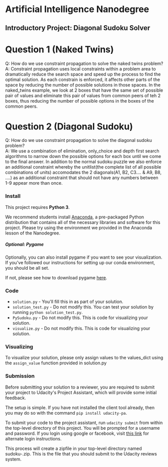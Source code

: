 # Artificial Intelligence Nanodegree
## Introductory Project: Diagonal Sudoku Solver

# Question 1 (Naked Twins)
Q: How do we use constraint propagation to solve the naked twins problem?  
A: Constraint propagation uses local constraints within a problem area to dramatically reduce the 
search space and speed up the process to find the optimal solution. As each constrain is enforced, 
it affects other parts of the space by reducing the number of possible solutions in those spaces.
In the naked_twins example, we look at 2 boxes that have the same set of possible pair of values 
and eliminate this pair of values from common peers of teh 2 boxes, thus reducing the number of possible
options in the boxes of the common peers.

# Question 2 (Diagonal Sudoku)
Q: How do we use constraint propagation to solve the diagonal sudoku problem?  
A: We use a combination of elimination, only_choice and depth first search algorithms to narrow down 
the possible options for each box until we come to the final answer. In addition to the normal sudoku 
puzzle we also enforce an additional constraint whereby the unitlist(the complete list of all possible 
combinations of units) accomodates the 2 diagonals(A1, B2, C3.... & A9, B8, ....) as an additional constraint 
that should not have any numbers between 1-9 appear more than once.

### Install

This project requires **Python 3**.

We recommend students install [Anaconda](https://www.continuum.io/downloads), a pre-packaged Python distribution that contains all of the necessary libraries and software for this project. 
Please try using the environment we provided in the Anaconda lesson of the Nanodegree.

##### Optional: Pygame

Optionally, you can also install pygame if you want to see your visualization. If you've followed our instructions for setting up our conda environment, you should be all set.

If not, please see how to download pygame [here](http://www.pygame.org/download.shtml).

### Code

* `solution.py` - You'll fill this in as part of your solution.
* `solution_test.py` - Do not modify this. You can test your solution by running `python solution_test.py`.
* `PySudoku.py` - Do not modify this. This is code for visualizing your solution.
* `visualize.py` - Do not modify this. This is code for visualizing your solution.

### Visualizing

To visualize your solution, please only assign values to the values_dict using the `assign_value` function provided in solution.py

### Submission
Before submitting your solution to a reviewer, you are required to submit your project to Udacity's Project Assistant, which will provide some initial feedback.  

The setup is simple.  If you have not installed the client tool already, then you may do so with the command `pip install udacity-pa`.  

To submit your code to the project assistant, run `udacity submit` from within the top-level directory of this project.  You will be prompted for a username and password.  If you login using google or facebook, visit [this link](https://project-assistant.udacity.com/auth_tokens/jwt_login) for alternate login instructions.

This process will create a zipfile in your top-level directory named sudoku-<id>.zip.  This is the file that you should submit to the Udacity reviews system.

